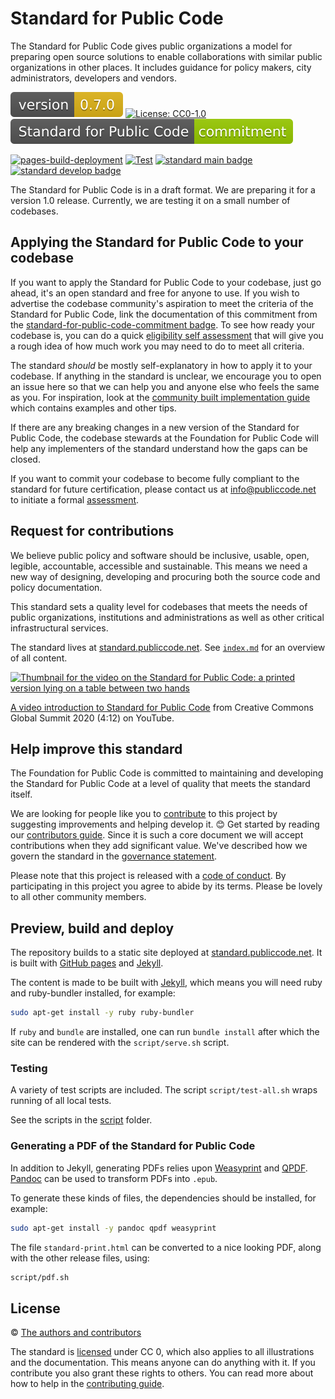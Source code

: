 # Standard for Public Code

<!-- SPDX-License-Identifier: CC0-1.0 -->
<!-- SPDX-FileCopyrightText: 2019-2023 The Foundation for Public Code <info@publiccode.net>, https://standard.publiccode.net/AUTHORS -->

The Standard for Public Code gives public organizations a model for preparing open source solutions to enable collaborations with similar public organizations in other places.
It includes guidance for policy makers, city administrators, developers and vendors.

![version 0.7.0](assets/version-badge.svg)
[![License: CC0-1.0](https://img.shields.io/badge/License-CC0_1.0-lightgrey.svg)](http://creativecommons.org/publicdomain/zero/1.0/)
[![Standard commitment](assets/standard-for-public-code-commitment.svg)](#help-improve-this-standard)

[![pages-build-deployment](https://github.com/publiccodenet/standard/actions/workflows/pages/pages-build-deployment/badge.svg)](https://github.com/publiccodenet/standard/actions/workflows/pages/pages-build-deployment)
[![Test](https://github.com/publiccodenet/standard/actions/workflows/test.yml/badge.svg)](https://github.com/publiccodenet/standard/actions/workflows/test.yml)
[![standard main badge](https://publiccodenet.github.io/publiccodenet-url-check/badges/standard.publiccode.net.svg)](https://publiccodenet.github.io/publiccodenet-url-check/standard.publiccode.net-url-check-look.json)
[![standard develop badge](https://publiccodenet.github.io/publiccodenet-url-check/badges/standard.publiccode.net-develop.svg)](https://publiccodenet.github.io/publiccodenet-url-check/standard.publiccode.net-develop-url-check-look.json)

The Standard for Public Code is in a draft format.
We are preparing it for a version 1.0 release.
Currently, we are testing it on a small number of codebases.

## Applying the Standard for Public Code to your codebase

If you want to apply the Standard for Public Code to your codebase, just go ahead, it's an open standard and free for anyone to use.
If you wish to advertise the codebase community's aspiration to meet the criteria of the Standard for Public Code, link the documentation of this commitment from the [standard-for-public-code-commitment badge](assets/standard-for-public-code-commitment.svg).
To see how ready your codebase is, you can do a quick [eligibility self assessment](https://publiccodenet.github.io/assessment-eligibility) that will give you a rough idea of how much work you may need to do to meet all criteria.

The standard *should* be mostly self-explanatory in how to apply it to your codebase.
If anything in the standard is unclear, we encourage you to open an issue here so that we can help you and anyone else who feels the same as you.
For inspiration, look at the [community built implementation guide](https://publiccodenet.github.io/community-implementation-guide-standard/) which contains examples and other tips.

If there are any breaking changes in a new version of the Standard for Public Code, the codebase stewards at the Foundation for Public Code will help any implementers of the standard understand how the gaps can be closed.

If you want to commit your codebase to become fully compliant to the standard for future certification, please contact us at <info@publiccode.net> to initiate a formal [assessment](https://about.publiccode.net/activities/codebase-stewardship/lifecycle-diagram.html#assessment).

## Request for contributions

We believe public policy and software should be inclusive, usable, open, legible, accountable, accessible and sustainable.
This means we need a new way of designing, developing and procuring both the source code and policy documentation.

This standard sets a quality level for codebases that meets the needs of public organizations, institutions and administrations as well as other critical infrastructural services.

The standard lives at [standard.publiccode.net](https://standard.publiccode.net/).
See [`index.md`](index.md) for an overview of all content.

[![Thumbnail for the video on the Standard for Public Code: a printed version lying on a table between two hands](https://img.youtube.com/vi/QWt6vB-cipE/mqdefault.jpg)](https://www.youtube.com/watch?v=QWt6vB-cipE)

[A video introduction to Standard for Public Code](https://www.youtube.com/watch?v=QWt6vB-cipE) from Creative Commons Global Summit 2020 (4:12) on YouTube.

## Help improve this standard

The Foundation for Public Code is committed to maintaining and developing the Standard for Public Code at a level of quality that meets the standard itself.

We are looking for people like you to [contribute](CONTRIBUTING.md) to this project by suggesting improvements and helping develop it. 😊
Get started by reading our [contributors guide](CONTRIBUTING.md).
Since it is such a core document we will accept contributions when they add significant value.
We've described how we govern the standard in the [governance statement](GOVERNANCE.md).

Please note that this project is released with a [code of conduct](CODE_OF_CONDUCT.md).
By participating in this project you agree to abide by its terms.
Please be lovely to all other community members.

## Preview, build and deploy

The repository builds to a static site deployed at [standard.publiccode.net](https://standard.publiccode.net/).
It is built with [GitHub pages](https://pages.github.com) and [Jekyll](https://jekyllrb.com/).

The content is made to be built with [Jekyll](http://jekyllrb.com/), which means you will need ruby and ruby-bundler installed, for example:

```bash
sudo apt-get install -y ruby ruby-bundler
```

If `ruby` and `bundle` are installed, one can run `bundle install` after which the site can be rendered with the `script/serve.sh` script.

### Testing

A variety of test scripts are included.
The script `script/test-all.sh` wraps running of all local tests.

See the scripts in the [script](https://github.com/publiccodenet/standard/tree/main/script) folder.

### Generating a PDF of the Standard for Public Code

In addition to Jekyll, generating PDFs relies upon [Weasyprint](https://weasyprint.org/) and [QPDF](https://github.com/qpdf/qpdf).
[Pandoc](https://pandoc.org/) can be used to transform PDFs into `.epub`.

To generate these kinds of files, the dependencies should be installed, for example:

```bash
sudo apt-get install -y pandoc qpdf weasyprint
```

The file `standard-print.html` can be converted to a nice looking PDF, along with the other release files, using:

```bash
script/pdf.sh
```

## License

© [The authors and contributors](AUTHORS.md)

The standard is [licensed](LICENSE) under CC 0, which also applies to all illustrations and the documentation.
This means anyone can do anything with it.
If you contribute you also grant these rights to others.
You can read more about how to help in the [contributing guide](CONTRIBUTING.md).
